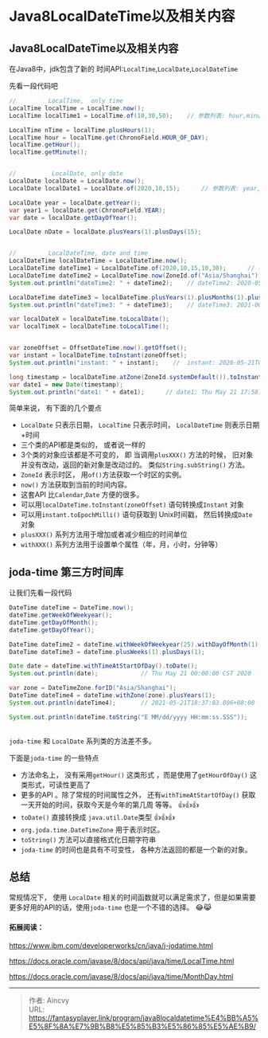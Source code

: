 # Java8LocalDateTime以及相关内容


## Java8LocalDateTime以及相关内容

在Java8中，jdk包含了新的 时间API:`LocalTime`,`LocalDate`,`LocalDateTime` 

先看一段代码吧

```java
//         LocalTime,  only time
LocalTime localTime = LocalTime.now();
LocalTime localTime1 = LocalTime.of(10,30,50);    // 参数列表: hour,minute,second

LocalTime nTime = localTime.plusHours(1);
LocalTime hour = localTime.get(ChronoField.HOUR_OF_DAY);
localTime.getHour();
localTime.getMinute();


//          LocalDate, only date
LocalDate localDate = LocalDate.now();
LocalDate localDate1 = LocalDate.of(2020,10,15);      // 参数列表: year, month, dayOfMonth

LocalDate year = localDate.getYear();
var year1 = localDate.get(ChronoField.YEAR);
var date = localDate.getDayOfYear();

LocalDate nDate = localDate.plusYears(1).plusDays(15);


//         LocalDateTime, date and time
LocalDateTime localDateTime = LocalDateTime.now();
LocalDateTime dateTime1 = LocalDateTime.of(2020,10,15,10,30);      // 参数列表: year, month, dayOfMonth, hour, minute
LocalDateTime dateTime2 = LocalDateTime.now(ZoneId.of("Asia/Shanghai"));     // 时区
System.out.println("dateTime2: " + dateTime2);    // dateTime2: 2020-05-21T17:58:24.494799200

LocalDateTime dateTime3 = localDateTime.plusYears(1).plusMonths(1).plusHours(-1).plusSeconds(-1000);
System.out.println("dateTime3: " + dateTime3);    // dateTime3: 2021-06-21T16:41:44.494799200

var localDateX = localDateTime.toLocalDate();
var localTimeX = localDateTime.toLocalTime();


var zoneOffset = OffsetDateTime.now().getOffset();
var instant = localDateTime.toInstant(zoneOffset);
System.out.println("instant: " + instant);    //  instant: 2020-05-21T09:58:24.494799200Z

long timestamp = localDateTime.atZone(ZoneId.systemDefault()).toInstant().toEpochMilli();
var date1 = new Date(timestamp);
System.out.println("date1: " + date1);      // date1: Thu May 21 17:58:24 CST 2020
```



简单来说， 有下面的几个要点

- `LocalDate` 只表示日期， `LocalTime` 只表示时间， `LocalDateTime` 则表示日期+时间
- 三个类的API都是类似的， 或者说一样的
- 3个类的对象应该都是不可变的， 即 当调用`plusXXX()` 方法的时候， 旧对象并没有改动，返回的新对象是改动过的。 类似`String.subString()` 方法。
- `ZoneId` 表示时区， 用`of()`方法获取一个时区的实例。
- `now()` 方法获取到当前的时间内容。
- 这套API 比`Calendar`,`Date` 方便的很多。
- 可以用`localDateTime.toInstant(zoneOffset)` 语句转换成`Instant` 对象
- 可以用`instant.toEpochMilli()` 语句获取到 Unix时间戳， 然后转换成`Date` 对象
- `plusXXX()` 系列方法用于增加或者减少相应的时间单位
- `withXXX()` 系列方法用于设置单个属性（年，月，小时，分钟等） 



## joda-time 第三方时间库

让我们先看一段代码

```java
DateTime dateTime = DateTime.now();
dateTime.getWeekOfWeekyear();
dateTime.getDayOfMonth();
dateTime.getDayOfYear();

DateTime dateTime2 = dateTime.withWeekOfWeekyear(25).withDayOfMonth(1);
DateTime dateTime3 = dateTime.plusWeeks(1).plusDays(1);

Date date = dateTime.withTimeAtStartOfDay().toDate();
System.out.println(date);            // Thu May 21 00:00:00 CST 2020

var zone = DateTimeZone.forID("Asia/Shanghai");
DateTime dateTime4 = dateTime.withZone(zone).plusYears(1);
System.out.println(dateTime4);       // 2021-05-21T18:37:03.806+08:00

System.out.println(dateTime.toString("E MM/dd/yyyy HH:mm:ss.SSS"));    // 周四 05/21/2020 18:37:03.806
    
```

`joda-time` 和 `LocalDate` 系列类的方法差不多。

下面是`joda-time` 的一些特点

- 方法命名上， 没有采用`getHour()` 这类形式 ，而是使用了`getHourOfDay()` 这类形式，可读性更高了
- 更多的API 。除了常规的时间属性之外， 还有`withTimeAtStartOfDay()` 获取一天开始的时间，获取今天是今年的第几周 等等。  :+1::+1::+1:
- `toDate()` 直接转换成 `java.util.Date`类型 :+1::+1::+1:
- `org.joda.time.DateTimeZone` 用于表示时区。 
- `toString()` 方法可以直接格式化日期字符串
- `joda-time` 的时间也是具有不可变性， 各种方法返回的都是一个新的对象。



## 总结

常规情况下， 使用 `LocalDate` 相关的时间函数就可以满足需求了，但是如果需要更多好用的API的话，使用`joda-time` 也是一个不错的选择。 :joy::joy_cat:



#### 拓展阅读： 

https://www.ibm.com/developerworks/cn/java/j-jodatime.html

https://docs.oracle.com/javase/8/docs/api/java/time/LocalTime.html

https://docs.oracle.com/javase/8/docs/api/java/time/MonthDay.html


---

> 作者: Aincvy  
> URL: https://fantasyplayer.link/program/java8localdatetime%E4%BB%A5%E5%8F%8A%E7%9B%B8%E5%85%B3%E5%86%85%E5%AE%B9/  


